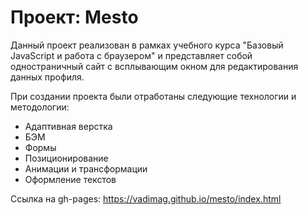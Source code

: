 # Проект: Mesto

Данный проект реализован в рамках учебного курса "Базовый JavaScript и работа с браузером" и
представляет собой одностраничный сайт c всплывающим окном для редактирования данных профиля.

При создании проекта были отработаны следующие технологии и методологии:
* Адаптивная верстка
* БЭМ
* Формы
* Позиционирование
* Анимации и трансформации
* Оформление текстов

Cсылка на gh-pages:
https://vadimag.github.io/mesto/index.html
